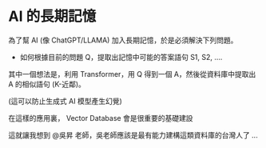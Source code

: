 # AI 的長期記憶

為了幫 AI (像 ChatGPT/LLAMA) 加入長期記憶，於是必須解決下列問題。

* 如何根據目前的問題 Q，提取出記憶中可能的答案語句 S1, S2, ....

其中一個想法是，利用 Transformer，用 Q 得到一個 A，然後從資料庫中提取出 A 的相似語句 (K-近鄰)。

(這可以防止生成式 AI 模型產生幻覺)

在這樣的應用裏， Vector Database 會是很重要的基礎建設

這就讓我想到 @吳昇 老師，吳老師應該是最有能力建構這類資料庫的台灣人了 ...
